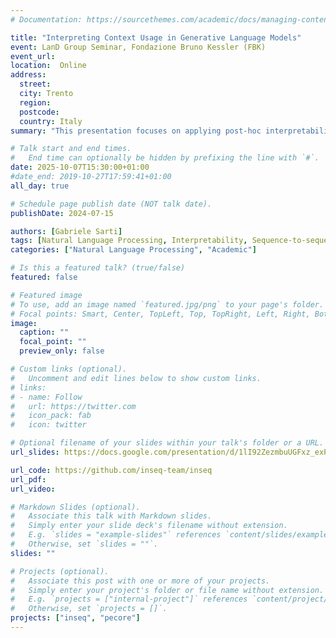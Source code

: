 ```yaml
---
# Documentation: https://sourcethemes.com/academic/docs/managing-content/

title: "Interpreting Context Usage in Generative Language Models"
event: LanD Group Seminar, Fondazione Bruno Kessler (FBK)
event_url:
location:  Online
address:
  street:
  city: Trento
  region: 
  postcode:
  country: Italy
summary: "This presentation focuses on applying post-hoc interpretability techniques to analyze how language models (LMs) use input information throughout the generation process. We briefly introduce Inseq, our open-source toolkit designed to simplify advanced feature attribution analyses for LMs. Then, our Plausibility Evaluation of Context Reliance (PECoRe) interpretability framework is introduced to conduct data-driven analyses of context usage in LMs. In conclusion, we showcase how PECoRe can easily be adapted to retrieval-augmented generation (RAG) settings to produce internals-based citations for model answers. Our proposed Model Internals for RAG Explanations (MIRAGE) method achieves citation quality comparable to supervised answer validators with no additional training, producing citations that are faithful to actual context usage during generation."

# Talk start and end times.
#   End time can optionally be hidden by prefixing the line with `#`.
date: 2025-10-07T15:30:00+01:00
#date_end: 2019-10-27T17:59:41+01:00
all_day: true

# Schedule page publish date (NOT talk date).
publishDate: 2024-07-15

authors: [Gabriele Sarti]
tags: [Natural Language Processing, Interpretability, Sequence-to-sequence, Language Modeling, Feature Attribution, Retrieval-augmented Generation]
categories: ["Natural Language Processing", "Academic"]

# Is this a featured talk? (true/false)
featured: false

# Featured image
# To use, add an image named `featured.jpg/png` to your page's folder. 
# Focal points: Smart, Center, TopLeft, Top, TopRight, Left, Right, BottomLeft, Bottom, BottomRight.
image:
  caption: ""
  focal_point: ""
  preview_only: false

# Custom links (optional).
#   Uncomment and edit lines below to show custom links.
# links:
# - name: Follow
#   url: https://twitter.com
#   icon_pack: fab
#   icon: twitter

# Optional filename of your slides within your talk's folder or a URL.
url_slides: https://docs.google.com/presentation/d/1lI92ZezmbuUGFxz_exP8NoeQy1Yw63qPW0YNRJ7gtc0/edit?usp=sharing

url_code: https://github.com/inseq-team/inseq
url_pdf:
url_video:

# Markdown Slides (optional).
#   Associate this talk with Markdown slides.
#   Simply enter your slide deck's filename without extension.
#   E.g. `slides = "example-slides"` references `content/slides/example-slides.md`.
#   Otherwise, set `slides = ""`.
slides: ""

# Projects (optional).
#   Associate this post with one or more of your projects.
#   Simply enter your project's folder or file name without extension.
#   E.g. `projects = ["internal-project"]` references `content/project/deep-learning/index.md`.
#   Otherwise, set `projects = []`.
projects: ["inseq", "pecore"]
---
```

